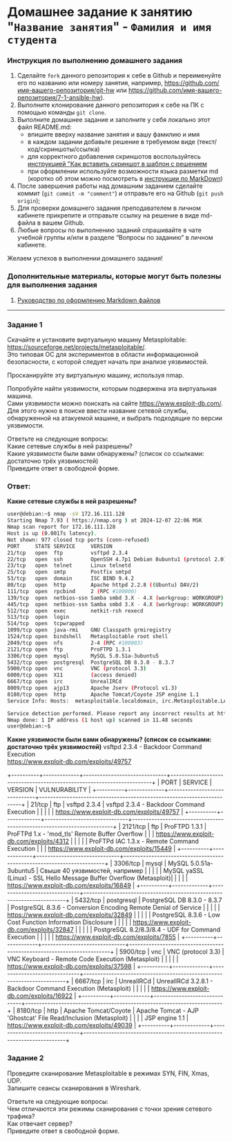 # Домашнее задание к занятию "`Название занятия`" - `Фамилия и имя студента`


### Инструкция по выполнению домашнего задания

   1. Сделайте `fork` данного репозитория к себе в Github и переименуйте его по названию или номеру занятия, например, https://github.com/имя-вашего-репозитория/git-hw или  https://github.com/имя-вашего-репозитория/7-1-ansible-hw).
   2. Выполните клонирование данного репозитория к себе на ПК с помощью команды `git clone`.
   3. Выполните домашнее задание и заполните у себя локально этот файл README.md:
      - впишите вверху название занятия и вашу фамилию и имя
      - в каждом задании добавьте решение в требуемом виде (текст/код/скриншоты/ссылка)
      - для корректного добавления скриншотов воспользуйтесь [инструкцией "Как вставить скриншот в шаблон с решением](https://github.com/netology-code/sys-pattern-homework/blob/main/screen-instruction.md)
      - при оформлении используйте возможности языка разметки md (коротко об этом можно посмотреть в [инструкции  по MarkDown](https://github.com/netology-code/sys-pattern-homework/blob/main/md-instruction.md))
   4. После завершения работы над домашним заданием сделайте коммит (`git commit -m "comment"`) и отправьте его на Github (`git push origin`);
   5. Для проверки домашнего задания преподавателем в личном кабинете прикрепите и отправьте ссылку на решение в виде md-файла в вашем Github.
   6. Любые вопросы по выполнению заданий спрашивайте в чате учебной группы и/или в разделе “Вопросы по заданию” в личном кабинете.
   
Желаем успехов в выполнении домашнего задания!
   
### Дополнительные материалы, которые могут быть полезны для выполнения задания

1. [Руководство по оформлению Markdown файлов](https://gist.github.com/Jekins/2bf2d0638163f1294637#Code)

---

### Задание 1
Скачайте и установите виртуальную машину Metasploitable: https://sourceforge.net/projects/metasploitable/.  
Это типовая ОС для экспериментов в области информационной безопасности, с которой следует начать при анализе уязвимостей.  

Просканируйте эту виртуальную машину, используя nmap.  

Попробуйте найти уязвимости, которым подвержена эта виртуальная машина.  
Сами уязвимости можно поискать на сайте https://www.exploit-db.com/.  
Для этого нужно в поиске ввести название сетевой службы, обнаруженной на атакуемой машине, и выбрать подходящие по версии уязвимости.  

Ответьте на следующие вопросы:  
Какие сетевые службы в ней разрешены?  
Какие уязвимости были вами обнаружены? (список со ссылками: достаточно трёх уязвимостей)  
Приведите ответ в свободной форме.  

### Ответ:   
**Какие сетевые службы в ней разрешены?**  
``` bash
user@debian:~$ nmap -sV 172.16.111.128
Starting Nmap 7.93 ( https://nmap.org ) at 2024-12-07 22:06 MSK
Nmap scan report for 172.16.111.128
Host is up (0.0017s latency).
Not shown: 977 closed tcp ports (conn-refused)
PORT     STATE SERVICE     VERSION
21/tcp   open  ftp         vsftpd 2.3.4
22/tcp   open  ssh         OpenSSH 4.7p1 Debian 8ubuntu1 (protocol 2.0)
23/tcp   open  telnet      Linux telnetd
25/tcp   open  smtp        Postfix smtpd
53/tcp   open  domain      ISC BIND 9.4.2
80/tcp   open  http        Apache httpd 2.2.8 ((Ubuntu) DAV/2)
111/tcp  open  rpcbind     2 (RPC #100000)
139/tcp  open  netbios-ssn Samba smbd 3.X - 4.X (workgroup: WORKGROUP)
445/tcp  open  netbios-ssn Samba smbd 3.X - 4.X (workgroup: WORKGROUP)
512/tcp  open  exec        netkit-rsh rexecd
513/tcp  open  login
514/tcp  open  tcpwrapped
1099/tcp open  java-rmi    GNU Classpath grmiregistry
1524/tcp open  bindshell   Metasploitable root shell
2049/tcp open  nfs         2-4 (RPC #100003)
2121/tcp open  ftp         ProFTPD 1.3.1
3306/tcp open  mysql       MySQL 5.0.51a-3ubuntu5
5432/tcp open  postgresql  PostgreSQL DB 8.3.0 - 8.3.7
5900/tcp open  vnc         VNC (protocol 3.3)
6000/tcp open  X11         (access denied)
6667/tcp open  irc         UnrealIRCd
8009/tcp open  ajp13       Apache Jserv (Protocol v1.3)
8180/tcp open  http        Apache Tomcat/Coyote JSP engine 1.1
Service Info: Hosts:  metasploitable.localdomain, irc.Metasploitable.LAN; OSs: Unix, Linux; CPE: cpe:/o:linux:linux_kernel

Service detection performed. Please report any incorrect results at https://nmap.org/submit/ .
Nmap done: 1 IP address (1 host up) scanned in 11.48 seconds
user@debian:~$ 
```
**Какие уязвимости были вами обнаружены? (список со ссылками: достаточно трёх уязвимостей)**
vsftpd 2.3.4 - Backdoor Command Execution  
https://www.exploit-db.com/exploits/49757  

+----------+-------------+------------------------------+-----------------------------------------------------------------------+
| PORT     | SERVICE     | VERSION                      | VULNURABILITY                                                         |
+----------+-------------+------------------------------+-----------------------------------------------------------------------+
| 21/tcp   | ftp         | vsftpd 2.3.4                 |   vsftpd 2.3.4 - Backdoor Command Execution                           |
|          |             |                              |     https://www.exploit-db.com/exploits/49757                         |
+----------+-------------+------------------------------+-----------------------------------------------------------------------+
| 2121/tcp | ftp         | ProFTPD 1.3.1                |   ProFTPd 1.x - 'mod_tls' Remote Buffer Overflow                      |
|                                                       |     https://www.exploit-db.com/exploits/4312                          |
|          |             |                              |   ProFTPd IAC 1.3.x - Remote Command Execution                        |
|                                                       |     https://www.exploit-db.com/exploits/15449                         |
+----------+-------------+------------------------------+-----------------------------------------------------------------------+
| 3306/tcp | mysql       | MySQL 5.0.51a-3ubuntu5       | Свыше 40 уязвимостей, например                                        | 
|          |             |                              |   MySQL yaSSL (Linux) - SSL Hello Message Buffer Overflow (Metasploit)| 
|          |             |                              |     https://www.exploit-db.com/exploits/16849                         |
+----------+-------------+------------------------------+-----------------------------------------------------------------------+
| 5432/tcp | postgresql  | PostgreSQL DB 8.3.0 - 8.3.7  |   PostgreSQL 8.3.6 - Conversion Encoding Remote Denial of Service     |
|          |             |                              |     https://www.exploit-db.com/exploits/32849                         |
|          |             |                              |   PostgreSQL 8.3.6 - Low Cost Function Information Disclosure	        |
|          |             |                              |     https://www.exploit-db.com/exploits/32847                         |
|          |             |                              |   PostgreSQL 8.2/8.3/8.4 - UDF for Command Execution                  |
|          |             |                              |     https://www.exploit-db.com/exploits/7855                          |
+----------+-------------+------------------------------+-----------------------------------------------------------------------+
| 5900/tcp | vnc         | VNC (protocol 3.3)           |   VNC Keyboard - Remote Code Execution (Metasploit)                   |
|          |             |                              |     https://www.exploit-db.com/exploits/37598                         |
+----------+-------------+------------------------------+-----------------------------------------------------------------------+
| 6667/tcp | irc         | UnrealIRCd                   |   UnrealIRCd 3.2.8.1 - Backdoor Command Execution (Metasploit)        |
|          |             |                              |     https://www.exploit-db.com/exploits/16922                         |
+----------+-------------+------------------------------+-----------------------------------------------------------------------+
| 8180/tcp | http        | Apache Tomcat/Coyote         |   Apache Tomcat - AJP 'Ghostcat' File Read/Inclusion (Metasploit)     |
|          |             | JSP engine 1.1               |     https://www.exploit-db.com/exploits/49039                         |
+----------+-------------+------------------------------+-----------------------------------------------------------------------+


### Задание 2  
Проведите сканирование Metasploitable в режимах SYN, FIN, Xmas, UDP.  
Запишите сеансы сканирования в Wireshark.  
  
Ответьте на следующие вопросы:  
Чем отличаются эти режимы сканирования с точки зрения сетевого трафика?  
Как отвечает сервер?  
Приведите ответ в свободной форме.  